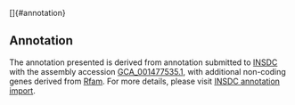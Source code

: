[]{#annotation}

Annotation
----------

The annotation presented is derived from annotation submitted to
[INSDC](http://www.insdc.org) with the assembly accession
[GCA\_001477535.1](http://www.ebi.ac.uk/ena/data/view/GCA_001477535.1),
with additional non-coding genes derived from
[Rfam](http://rfam.xfam.org/). For more details, please visit [INSDC
annotation
import](http://ensemblgenomes.org/info/data/insdc_annotation).
